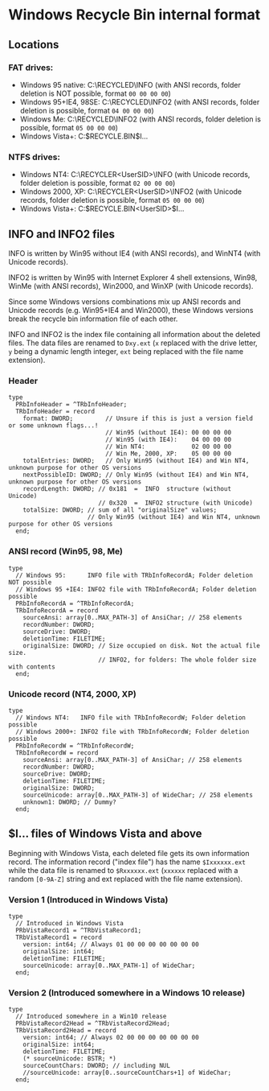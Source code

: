 
# Windows Recycle Bin internal format

## Locations

### FAT drives:

- Windows 95 native:	C:\RECYCLED\INFO (with ANSI records, folder deletion is NOT possible, format `00 00 00 00`)
- Windows 95+IE4, 98SE:	C:\RECYCLED\INFO2 (with ANSI records, folder deletion is possible, format `04 00 00 00`)
- Windows Me:		C:\RECYCLED\INFO2 (with ANSI records, folder deletion is possible, format `05 00 00 00`)
- Windows Vista+:	C:\$RECYCLE.BIN\$I...

### NTFS drives:

- Windows NT4:		C:\RECYCLER\<UserSID>\INFO (with Unicode records, folder deletion is possible, format `02 00 00 00`)
- Windows 2000, XP:	C:\RECYCLER\<UserSID>\INFO2 (with Unicode records, folder deletion is possible, format `05 00 00 00`)
- Windows Vista+:	C:\$RECYCLE.BIN\<UserSID>\$I...

## INFO and INFO2 files

INFO is written by Win95 without IE4 (with ANSI records), and WinNT4 (with Unicode records).

INFO2 is written by Win95 with Internet Explorer 4 shell extensions, Win98, WinMe (with ANSI records), Win2000, and WinXP (with Unicode records).

Since some Windows versions combinations mix up ANSI records and Unicode records (e.g. Win95+IE4 and Win2000), these Windows versions break the recycle bin information file of each other.

INFO and INFO2 is the index file containing all information about the deleted files. The data files are renamed to `Dxy.ext` (`x` replaced with the drive letter, `y` being a dynamic length integer, `ext` being replaced with the file name extension).

### Header

    type
      PRbInfoHeader = ^TRbInfoHeader;
      TRbInfoHeader = record
        format: DWORD;         // Unsure if this is just a version field or some unknown flags...!
                               // Win95 (without IE4): 00 00 00 00
                               // Win95 (with IE4):    04 00 00 00
                               // Win NT4:             02 00 00 00
                               // Win Me, 2000, XP:    05 00 00 00
        totalEntries: DWORD;   // Only Win95 (without IE4) and Win NT4, unknown purpose for other OS versions
        nextPossibleID: DWORD; // Only Win95 (without IE4) and Win NT4, unknown purpose for other OS versions
        recordLength: DWORD; // 0x181  =  INFO  structure (without Unicode)
                             // 0x320  =  INFO2 structure (with Unicode)
        totalSize: DWORD; // sum of all "originalSize" values;
                          // Only Win95 (without IE4) and Win NT4, unknown purpose for other OS versions
      end;

### ANSI record (Win95, 98, Me)

    type
      // Windows 95:      INFO file with TRbInfoRecordA; Folder deletion NOT possible
      // Windows 95 +IE4: INFO2 file with TRbInfoRecordA; Folder deletion possible
      PRbInfoRecordA = ^TRbInfoRecordA;
      TRbInfoRecordA = record
        sourceAnsi: array[0..MAX_PATH-3] of AnsiChar; // 258 elements
        recordNumber: DWORD;
        sourceDrive: DWORD;
        deletionTime: FILETIME;
        originalSize: DWORD; // Size occupied on disk. Not the actual file size.
                             // INFO2, for folders: The whole folder size with contents
      end;

### Unicode record (NT4, 2000, XP)

    type
      // Windows NT4:   INFO file with TRbInfoRecordW; Folder deletion possible
      // Windows 2000+: INFO2 file with TRbInfoRecordW; Folder deletion possible
      PRbInfoRecordW = ^TRbInfoRecordW;
      TRbInfoRecordW = record
        sourceAnsi: array[0..MAX_PATH-3] of AnsiChar; // 258 elements
        recordNumber: DWORD;
        sourceDrive: DWORD;
        deletionTime: FILETIME;
        originalSize: DWORD;
        sourceUnicode: array[0..MAX_PATH-3] of WideChar; // 258 elements
        unknown1: DWORD; // Dummy?
      end;

## $I... files of Windows Vista and above

Beginning with Windows Vista, each deleted file gets its own information record. The information record ("index file") has the name `$Ixxxxxx.ext` while the data file is renamed to `$Rxxxxxx.ext` (`xxxxxx` replaced with a random `[0-9A-Z]` string and ext replaced with the file name extension).

### Version 1 (Introduced in Windows Vista)

    type
      // Introduced in Windows Vista
      PRbVistaRecord1 = ^TRbVistaRecord1;
      TRbVistaRecord1 = record
        version: int64; // Always 01 00 00 00 00 00 00 00
        originalSize: int64;
        deletionTime: FILETIME;
        sourceUnicode: array[0..MAX_PATH-1] of WideChar;
      end;

### Version 2 (Introduced somewhere in a Windows 10 release)

    type
      // Introduced somewhere in a Win10 release
      PRbVistaRecord2Head = ^TRbVistaRecord2Head;
      TRbVistaRecord2Head = record
        version: int64; // Always 02 00 00 00 00 00 00 00
        originalSize: int64;
        deletionTime: FILETIME;
        (* sourceUnicode: BSTR; *)
        sourceCountChars: DWORD; // including NUL
        //sourceUnicode: array[0..sourceCountChars+1] of WideChar;
      end;
